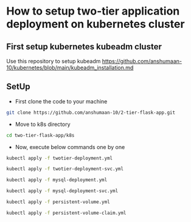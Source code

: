 # How to setup two-tier application deployment on kubernetes cluster
## First setup kubernetes kubeadm cluster
Use this repository to setup kubeadm https://github.com/anshumaan-10/kubernetes/blob/main/kubeadm_installation.md

## SetUp
- First clone the code to your machine
```bash
git clone https://github.com/anshumaan-10/2-tier-flask-app.git
```
- Move to k8s directory
```bash
cd two-tier-flask-app/k8s
```
- Now, execute below commands one by one
```bash
kubectl apply -f twotier-deployment.yml
```
```bash
kubectl apply -f twotier-deployment-svc.yml
```
```bash
kubectl apply -f mysql-deployment.yml
```
```bash
kubectl apply -f mysql-deployment-svc.yml
```
```bash
kubectl apply -f persistent-volume.yml
```
```bash
kubectl apply -f persistent-volume-claim.yml
```
